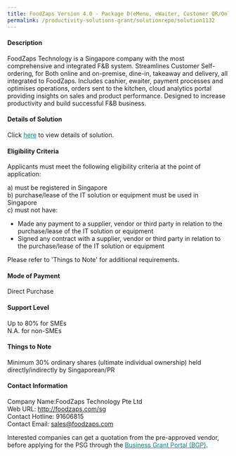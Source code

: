 ```yaml
---
title: FoodZaps Version 4.0 - Package D(eMenu, eWaiter, Customer QR/Online Self Ordering and Digital Payment all-in-one solution)
permalink: /productivity-solutions-grant/solutionrepo/solution1132
---
```


#### Description

FoodZaps Technology is a Singapore company with the most comprehensive and integrated F&B system. Streamlines Customer Self-ordering, for Both online and on-premise, dine-in, takeaway and delivery, all integrated to FoodZaps. Includes cashier, ewaiter, payment processes and optimises operations, orders sent to the kitchen, cloud analytics portal providing insights on sales and product performance. Designed to increase productivity and build successful F&B business.

#### Details of Solution

Click <a href='https://govassist.gobusiness.gov.sg/images/psg/Desensitised_FOODZAPS_Annex_3_CR_wef_25_Aug_2020_Part_45.pdf' style='color:#037e8a'>here</a> to view details of solution.

#### Eligibility Criteria

Applicants must meet the following eligibility criteria at the point of application:

a) must be registered in Singapore <br>
b) purchase/lease of the IT solution or equipment must be used in Singapore <br>
c) must not have:
- Made any payment to a supplier, vendor or third party in relation to the purchase/lease of the IT solution or equipment
- Signed any contract with a supplier, vendor or third party in relation to the purchase/lease of the IT solution or equipment

Please refer to 'Things to Note' for additional requirements.

#### Mode of Payment
Direct Purchase

#### Support Level
Up to 80% for SMEs <br>
N.A. for non-SMEs

#### Things to Note
Minimum 30% ordinary shares (ultimate individual ownership) held directly/indirectly by Singaporean/PR

#### Contact Information
Company Name:FoodZaps Technology Pte Ltd <br>Web URL: http://foodzaps.com/sg <br>Contact Hotline: 91606815 <br>Contact Email: sales@foodzaps.com <br>

Interested companies can get a quotation from the pre-approved vendor, before applying for the PSG through the <a target='_blank' style='color:#037e8a' href='https://www.businessgrants.gov.sg/'>Business Grant Portal (BGP)</a>.
